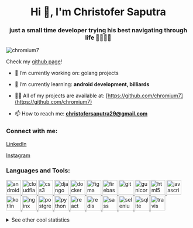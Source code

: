 <h1 align="center">Hi 👋, I'm Christofer Saputra</h1>
<h3 align="center">just a small time developer trying his best navigating through life 👨‍💻🎱🏃</h3>

<p align="left"> <img src="https://komarev.com/ghpvc/?username=chromium7&label=Profile%20views&color=0e75b6&style=flat" alt="chromium7" /> </p>

Check my [github page](https://chromium7.github.io/chromium7/)!

- 🔭 I’m currently working on: golang projects

- 🌱 I’m currently learning: **android development, billiards**

- 👨‍💻 All of my projects are available at: [https://github.com/chromium7](https://github.com/chromium7)

- 📫 How to reach me: **christofersaputra29@gmail.com**

<h3 align="left">Connect with me:</h3>
<p align="left">
<a href="https://linkedin.com/in/christofer-saputra-722b1b186" target="blank">LinkedIn</a></p>
<p>
<a href="https://instagram.com/chromium_swe" target="blank">Instagram</a>
</p>

<h3 align="left">Languages and Tools:</h3>
<p align="left">
<a href="https://www.android.com" target="_blank">
  <img src="https://www.vectorlogo.zone/logos/android/android-official.svg" alt="android" width="40" height="40"/>
</a>
<a href="https://www.cloudflare.com/en-gb/" target="_blank">
  <img src="https://www.vectorlogo.zone/logos/cloudflare/cloudflare-icon.svg" alt="cloudflare" width="40" height="40"/>
</a>
<a href="https://www.w3schools.com/css/" target="_blank">
  <img src="https://www.vectorlogo.zone/logos/w3_css/w3_css-official.svg" alt="css3" width="40" height="40"/>
</a>
<a href="https://www.djangoproject.com/" target="_blank">
  <img src="https://www.vectorlogo.zone/logos/djangoproject/djangoproject-icon.svg" alt="django" width="40" height="40"/>
</a>
<a href="https://www.docker.com/" target="_blank">
  <img src="https://www.vectorlogo.zone/logos/docker/docker-official.svg" alt="docker" width="40" height="40"/>
</a>
<a href="https://www.figma.com/" target="_blank">
  <img src="https://www.vectorlogo.zone/logos/figma/figma-icon.svg" alt="figma" width="40" height="40">
</a>
<a href="https://firebase.google.com" target="_blank">
  <img src="https://www.vectorlogo.zone/logos/firebase/firebase-icon.svg" alt="firebase" width="40" height="40">
</a>
<a href="https://git-scm.com/" target="_blank">
  <img src="https://www.vectorlogo.zone/logos/git-scm/git-scm-icon.svg" alt="git" width="40" height="40">
</a>
<a href="https://gunicorn.org" target="_blank">
  <img src="https://www.vectorlogo.zone/logos/gunicorn/gunicorn-icon.svg" alt="gunicorn" width="40" height="40">
</a>
<a href="https://www.w3.org/html/" target="_blank">
  <img src="https://www.vectorlogo.zone/logos/w3_html5/w3_html5-icon.svg" alt="html5" width="40" height="40"/>
</a>
<a href="https://developer.mozilla.org/en-US/docs/Web/JavaScript" target="_blank">
  <img src="https://www.vectorlogo.zone/logos/javascript/javascript-icon.svg" alt="javascript" width="40" height="40"/>
</a>
<a href="http://kotlinlang.org" target="_blank">
  <img src="https://www.vectorlogo.zone/logos/kotlinlang/kotlinlang-icon.svg" alt="kotlin" width="40" height="40"/>
</a>
<a href="https://www.nginx.com" target="_blank">
  <img src="https://www.vectorlogo.zone/logos/nginx/nginx-icon.svg" alt="nginx" width="40" height="40"/>
</a>
<a href="https://www.postgresql.org" target="_blank">
  <img src="https://www.vectorlogo.zone/logos/postgresql/postgresql-vertical.svg" alt="postgresql" width="40" height="40"/>
</a>
<a href="https://www.python.org" target="_blank">
  <img src="https://www.vectorlogo.zone/logos/python/python-vertical.svg" alt="python" width="40" height="40"/>
</a>
<a href="https://reactjs.org/" target="_blank">
  <img src="https://www.vectorlogo.zone/logos/reactjs/reactjs-icon.svg" alt="react" width="40" height="40"/>
</a>
<a href="https://redis.io" target="_blank">
  <img src="https://www.vectorlogo.zone/logos/redis/redis-icon.svg" alt="redis" width="40" height="40"/>
</a>
<a href="https://sass-lang.com" target="_blank">
  <img src="https://www.vectorlogo.zone/logos/sass-lang/sass-lang-icon.svg" alt="sass" width="40" height="40"/>
</a>
<a href="https://www.selenium.dev" target="_blank">
  <img src="https://raw.githubusercontent.com/detain/svg-logos/780f25886640cef088af994181646db2f6b1a3f8/svg/selenium-logo.svg" alt="selenium" width="40" height="40"/>
</a>
<a href="https://www.sqlite.org/index.html" target="_blank">
  <img src="https://www.vectorlogo.zone/logos/sqlite/sqlite-icon.svg" alt="sqlite" width="40" height="40"/>
</a>
<a href="https://www.travis-ci.com" target="_blank">
  <img src="https://www.vectorlogo.zone/logos/travis-ci/travis-ci-icon.svg" alt="travis" width="40" height="40"/>
</a>

</p>

<p>
  <details>
    <summary>See other cool statistics</summary>

  <a href="https://www.codewars.com/users/Chromium7"><img src="https://www.codewars.com/users/Chromium7/badges/large" /></a>
</p>
<p><img align="left" src="https://github-readme-stats.vercel.app/api/top-langs?username=chromium7&show_icons=true&locale=en&layout=compact&theme=darcula" alt="chromium7" /></p>

<p>&nbsp;<img align="center" src="https://github-readme-stats.vercel.app/api?username=chromium7&show_icons=true&locale=en&theme=darcula" alt="chromium7" /></p>

<p><img align="center" src="https://github-readme-streak-stats.herokuapp.com/?user=chromium7&theme=darcula" alt="chromium7" /></p>

</details>

